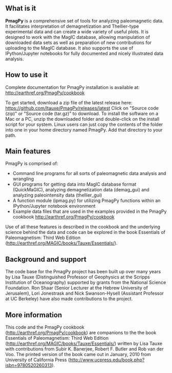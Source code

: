 ## What is it

**PmagPy** is a comprehensive set of tools for analyzing paleomagnetic data. It facilitates interpretation of demagnetization and Thellier-type experimental data and can create a wide variety of useful plots. It is designed to work with the MagIC database, allowing manipulation of downloaded data sets as well as preparation of new contributions for uploading to the MagIC database. It also supports the use of IPython/Jupyter notebooks for fully documented and nicely illustrated data analysis.

## How to use it

Complete documentation for PmagPy installation is available at: http://earthref.org/PmagPy/cookbook

To get started, download a zip file of the latest release here: https://github.com/ltauxe/PmagPy/releases/latest
Click on "Source code (zip)" or "Source code (tar.gz)" to download. To install the software on a Mac or a PC, unzip the downloaded folder and double-click on the install script for your system. Linux users can just copy the contents of the folder into one in your home directory named PmagPy. Add that directory to your path.

## Main features

PmagPy is comprised of:
  - Command line programs for all sorts of paleomagnetic data analysis and wrangling
  - GUI programs for getting data into MagIC database format (QuickMaGIC), analyzing demagnetization data (demag_gui) and analyzing paleointensity data (thellier_gui)
  - A function module (ipmag.py) for utilizing PmagPy functions within an IPython/Jupyter notebook environment
  - Example data files that are used in the examples provided in the PmagPy cookbook http://earthref.org/PmagPy/cookbook
  
Use of all these features is described in the cookbook and the underlying science behind the data and code can be explored in the book Essentials of Paleomagnetism: Third Web Edition (http://earthref.org/MAGIC/books/Tauxe/Essentials/).

## Background and support

The code base for the PmagPy project has been built up over many years by Lisa Tauxe (Distinguished Professor of Geophysics at the Scripps Institution of Oceanography) supported by grants from the National Science Foundation. Ron Shaar (Senior Lecturer at the Hebrew University of Jerusalem), Lori Jonestrask and Nick Swanson-Hysell (Assistant Professor at UC Berkeley) have also made contributions to the project.

## More information

This code and the PmagPy cookbook (http://earthref.org/PmagPy/cookbook) are companions to the the book Essentials of Paleomagnetism: Third Web Edition (http://earthref.org/MAGIC/books/Tauxe/Essentials/) written by Lisa Tauxe with contributions from Subir K. Banerjee, Robert F. Butler and Rob van der Voo. The printed version of the book came out in January, 2010 from University of California Press (http://www.ucpress.edu/book.php?isbn=9780520260313).
